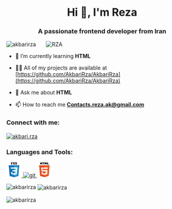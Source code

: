 <h1 align="center">Hi 👋, I'm Reza</h1>
<h3 align="center">A passionate frontend developer from Iran</h3>

<img align="right" alt="RZA" width="400" src="https://i.gifer.com/4I9G.gif">
  
<p align="left"> <img src="https://komarev.com/ghpvc/?username=akbarirza&label=Profile%20views&color=0e75b6&style=flat" alt="akbarirza" /> </p>

- 🌱 I’m currently learning **HTML**

- 👨‍💻 All of my projects are available at [https://github.com/AkbariRza/AkbariRza](https://github.com/AkbariRza/AkbariRza)

- 💬 Ask me about **HTML**

- 📫 How to reach me **Contacts.reza.ak@gmail.com**

<h3 align="left">Connect with me:</h3>
<p align="left">
<a href="https://instagram.com/akbari.rza" target="blank"><img align="center" src="https://raw.githubusercontent.com/rahuldkjain/github-profile-readme-generator/master/src/images/icons/Social/instagram.svg" alt="akbari.rza" height="30" width="40" /></a>
</p>

<h3 align="left">Languages and Tools:</h3>
<p align="left"> <a href="https://www.w3schools.com/css/" target="_blank" rel="noreferrer"> <img src="https://raw.githubusercontent.com/devicons/devicon/master/icons/css3/css3-original-wordmark.svg" alt="css3" width="40" height="40"/> </a> <a href="https://git-scm.com/" target="_blank" rel="noreferrer"> <img src="https://www.vectorlogo.zone/logos/git-scm/git-scm-icon.svg" alt="git" width="40" height="40"/> </a> <a href="https://www.w3.org/html/" target="_blank" rel="noreferrer"> <img src="https://raw.githubusercontent.com/devicons/devicon/master/icons/html5/html5-original-wordmark.svg" alt="html5" width="40" height="40"/> </a> </p>

<p><img align="left" src="https://github-readme-stats.vercel.app/api/top-langs?username=akbarirza&show_icons=true&locale=en&layout=compact" alt="akbarirza" /></p>

<p>&nbsp;<img align="center" src="https://github-readme-stats.vercel.app/api?username=akbarirza&show_icons=true&locale=en" alt="akbarirza" /></p>

<p><img align="center" src="https://github-readme-streak-stats.herokuapp.com/?user=akbarirza&" alt="akbarirza" /></p>
